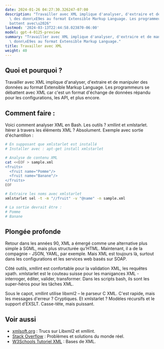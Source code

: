 ```yaml
---
date: 2024-01-26 04:27:30.326247-07:00
description: "Travailler avec XML implique d'analyser, d'extraire et de manipuler\
  \ des donn\xE9es au format Extensible Markup Language. Les programmeurs se d\xE9\
  battent avec\u2026"
lastmod: '2024-03-13T22:44:58.023870-06:00'
model: gpt-4-0125-preview
summary: "Travailler avec XML implique d'analyser, d'extraire et de manipuler des\
  \ donn\xE9es au format Extensible Markup Language."
title: Travailler avec XML
weight: 40
---
```


## Quoi et pourquoi ?
Travailler avec XML implique d'analyser, d'extraire et de manipuler des données au format Extensible Markup Language. Les programmeurs se débattent avec XML car c'est un format d'échange de données répandu pour les configurations, les API, et plus encore.

## Comment faire :
Voici comment analyser XML en Bash. Les outils ? xmllint et xmlstarlet. Itérer à travers les éléments XML ? Absolument. Exemple avec sortie d'échantillon :

```bash
# En supposant que xmlstarlet est installé
# Installer avec : apt-get install xmlstarlet

# Analyse de contenu XML
cat <<EOF > sample.xml
<fruits>
  <fruit name="Pomme"/>
  <fruit name="Banane"/>
</fruits>
EOF

# Extraire les noms avec xmlstarlet
xmlstarlet sel -t -m "//fruit" -v "@name" -n sample.xml

# La sortie devrait être :
# Pomme
# Banane
```

## Plongée profonde
Retour dans les années 90, XML a émergé comme une alternative plus simple à SGML, mais plus structurée qu'HTML. Maintenant, il a de la compagnie - JSON, YAML, par exemple. Mais XML est toujours là, surtout dans les configurations et les services web basés sur SOAP.

Côté outils, xmllint est confortable pour la validation XML, les requêtes xpath. xmlstarlet est le couteau suisse pour les manigances XML - interroger, éditer, valider, transformer. Dans les scripts bash, ils sont les super-héros pour les tâches XML.

Sous le capot, xmllint utilise libxml2 – le parseur C XML. C'est rapide, mais les messages d'erreur ? Cryptiques. Et xmlstarlet ? Modèles récursifs et le support d’EXSLT. Casse-tête, mais puissant.

## Voir aussi
- [xmlsoft.org](http://xmlsoft.org/) : Trucs sur Libxml2 et xmllint.
- [Stack Overflow](https://stackoverflow.com/questions/tagged/xml+bash) : Problèmes et solutions du monde réel.
- [W3Schools Tutoriel XML](https://www.w3schools.com/xml/) : Bases de XML.
